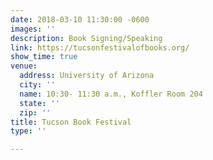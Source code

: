 ```yaml
---
date: 2018-03-10 11:30:00 -0600
images: ''
description: Book Signing/Speaking
link: https://tucsonfestivalofbooks.org/
show_time: true
venue:
  address: University of Arizona
  city: ''
  name: 10:30- 11:30 a.m., Koffler Room 204
  state: ''
  zip: ''
title: Tucson Book Festival
type: ''

---
```


